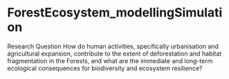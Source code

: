 # ForestEcosystem_modellingSimulation
Research Question
How do human activities, specifically urbanisation and agricultural expansion, contribute to the extent of deforestation and habitat fragmentation in the Forests, and what are the immediate and long-term ecological consequences for biodiversity and ecosystem resilience?
